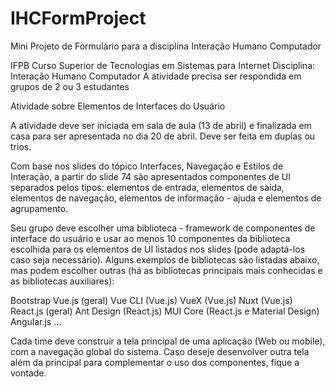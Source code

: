 # IHCFormProject
Mini Projeto de Formulário para a disciplina Interação Humano Computador

IFPB
Curso Superior de Tecnologias em Sistemas para Internet
Disciplina: Interação Humano Computador
A atividade precisa ser respondida em grupos de 2 ou 3 estudantes


Atividade sobre Elementos de Interfaces do Usuário


A atividade deve ser iniciada em sala de aula (13 de abril) e finalizada em casa para ser apresentada no dia 20 de abril. Deve ser feita em duplas ou trios.

Com base nos slides do tópico Interfaces, Navegação e Estilos de Interação, a partir do slide 74 são apresentados componentes de UI separados pelos tipos: elementos de entrada, elementos de saída, elementos de navegação, elementos de informação - ajuda e elementos de agrupamento.

Seu grupo deve escolher uma biblioteca - framework de componentes de interface do usuário e usar ao menos 10 componentes da biblioteca escolhida para os elementos de UI listados nos slides (pode adaptá-los caso seja necessário). Alguns exemplos de bibliotecas são listadas abaixo, mas podem escolher outras (há as bibliotecas principais mais conhecidas e as bibliotecas auxiliares):

Bootstrap
Vue.js (geral)
Vue CLI (Vue.js)
VueX (Vue.js)
Nuxt (Vue.js)
React.js (geral)
Ant Design (React.js)
MUI Core (React.js e Material Design)
Angular.js
…

Cada time deve construir a tela principal de uma aplicação (Web ou mobile), com a navegação global do sistema. Caso deseje desenvolver outra tela além da principal para complementar o uso dos componentes, fique a vontade.
